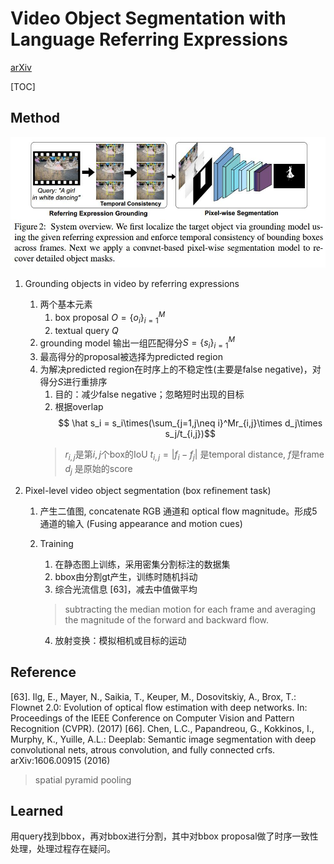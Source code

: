 # Video Object Segmentation with Language Referring Expressions
[arXiv](https://arxiv.org/abs/1803.08006)

[TOC]

## Method
![video_seg](./.assets/video_seg.jpg)

1. Grounding objects in video by referring expressions
   1. 两个基本元素
      1. box proposal $O=\{o_i\}_{i=1}^M$
      2. textual query $Q$
   2. grounding model 输出一组匹配得分$S=\{s_i\}_{i=1}^M$
   3. 最高得分的proposal被选择为predicted region
   4. 为解决predicted region在时序上的不稳定性(主要是false negative)，对得分$S$进行重排序
      1. 目的：减少false negative；忽略短时出现的目标
      2. 根据overlap
      $$ \hat s_i = s_i\times(\sum_{j=1,j\neq i}^Mr_{i,j}\times d_j\times s_j/t_{i,j})$$
      > $r_{i,j}$是第$i,j$个box的IoU
      $t_{i,j}=|f_i-f_j|$ 是temporal distance, $f$是frame
      $d_j$ 是原始的score

2. Pixel-level video object segmentation (box refinement task)
   1. 产生二值图, concatenate RGB 通道和 optical flow magnitude。形成5通道的输入 (Fusing appearance and motion cues)
   2. Training
      1. 在静态图上训练，采用密集分割标注的数据集
      2. bbox由分割gt产生，训练时随机抖动
      3. 综合光流信息 [63]，减去中值做平均
      > subtracting the median motion for each frame and averaging the magnitude of the forward and backward flow.

      4. 放射变换：模拟相机或目标的运动

## Reference
[63]. Ilg, E., Mayer, N., Saikia, T., Keuper, M., Dosovitskiy, A., Brox, T.: Flownet 2.0: Evolution of optical flow estimation with deep networks. In: Proceedings of the IEEE Conference on Computer Vision and Pattern Recognition (CVPR). (2017)
[66]. Chen, L.C., Papandreou, G., Kokkinos, I., Murphy, K., Yuille, A.L.: Deeplab: Semantic image segmentation with deep convolutional nets, atrous convolution, and fully connected crfs. arXiv:1606.00915 (2016)
> spatial pyramid pooling

## Learned
用query找到bbox，再对bbox进行分割，其中对bbox proposal做了时序一致性处理，处理过程存在疑问。
